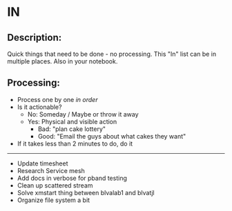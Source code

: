 # IN

## Description:
Quick things that need to be done - no processing. This "In" list can be in multiple places. Also in your notebook.

## Processing:
- Process one by one _in order_
- Is it actionable?
    - No: Someday / Maybe or throw it away
    - Yes: Physical and visible action
        - Bad: "plan cake lottery"
        - Good: "Email the guys about what cakes they want"
- If it takes less than 2 minutes to do, do it

***

- Update timesheet
- Research Service mesh
- Add docs in verbose for pband testing
- Clean up scattered stream
- Solve xmstart thing between blvalab1 and blvatjl
- Organize file system a bit